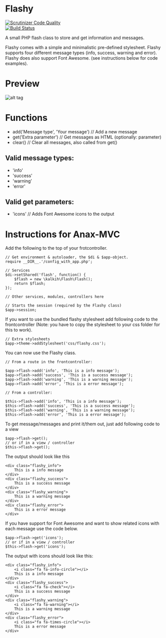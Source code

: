 Flashy
=======
[![Scrutinizer Code Quality](https://scrutinizer-ci.com/g/kalkih/Flashy/badges/quality-score.png?b=master)](https://scrutinizer-ci.com/g/kalkih/Flashy/?branch=master)   
[![Build Status](https://travis-ci.org/kalkih/Flashy.svg?branch=master)](https://travis-ci.org/kalkih/Flashy)

A small PHP flash class to store and get information and messages.

Flashy comes with a simple and minimalistic pre-defined stylesheet.
Flashy supports four different message types (info, success, warning and error).
Flashy does also support Font Awesome. (see instructions below for code examples).

Preview
======
![alt tag](http://i.imgur.com/uOCuyHw.png)


Functions
======
* add('Message type', 'Your message') // Add a new message
* get('Extra parameter') // Get messages as HTML (optionally: parameter)
* clear() // Clear all messages, also called from get()

Valid message types:
------
* 'info'
* 'success'
* 'warning'
* 'error'

Valid get parameters:
------
* 'icons' // Adds Font Awesome icons to the output


Instructions for Anax-MVC
======================================

Add the following to the top of your frotcontroller.

	// Get environment & autoloader, the $di & $app-object.
	require __DIR__.'/config_with_app.php';

	// Services
	$di->setShared('flash', function() {
		$flash = new \kalkih\Flash\Flash();
		return $flash;
	});

	// Other services, modules, controllers here

	// Starts the session (required by the Flashy class)
	$app->session;

If you want to use the bundled flashy stylesheet add following code to the frontcontroller (Note: you have to copy the stylesheet to your css folder for this to work).
    
    // Extra stylesheets
    $app->theme->addStylesheet('css/flashy.css');


You can now use the Flashy class.

	// From a route in the frontcontroller:

	$app->flash->add('info', 'This is a info message');
    $app->flash->add('success', 'This is a success message');
    $app->flash->add('warning', 'This is a warning message');
    $app->flash->add('error', 'This is a error message');
	
	// From a controller:
	
	$this->flash->add('info', 'This is a info message');
    $this->flash->add('success', 'This is a success message');
    $this->flash->add('warning', 'This is a warning message');
    $this->flash->add('error', 'This is a error message');

To get message/messages and print it/them out, just add following code to a view

	$app->flash->get();
	// or if in a view / controller
	$this->flash->get();

The output should look like this

	<div class="flashy_info">
		This is a info message
	</div>
	<div class="flashy_success">
		This is a success message
	</div>
	<div class="flashy_warning">
		This is a warning message
	</div>
	<div class="flashy_error">
		This is a error message
	</div>

If you have support for Font Awesome and want to show related icons with each message use the code below.

	$app->flash->get('icons');
	// or if in a view / controller
	$this->flash->get('icons'); 

The output with icons should look like this:

	<div class="flashy_info">
		<i class="fa fa-info-circle"></i>
		This is a info message
	</div>
	<div class="flashy_success">
		<i class="fa fa-check"></i>
		This is a success message
	</div>
	<div class="flashy_warning">
		<i class="fa fa-warning"></i>
		This is a warning message
	</div>
	<div class="flashy_error">
		<i class="fa fa-times-circle"></i>
		This is a error message
	</div>
